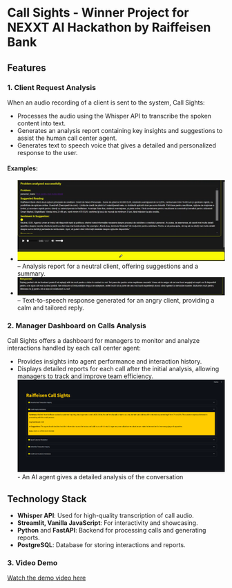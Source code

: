 
# Call Sights - Winner Project for NEXXT AI Hackathon by Raiffeisen Bank

## Features

### 1. Client Request Analysis
When an audio recording of a client is sent to the system, Call Sights:
- Processes the audio using the Whisper API to transcribe the spoken content into text.
- Generates an analysis report containing key insights and suggestions to assist the human call center agent.
- Generates text to speech voice that gives a detailed and personalized response to the user.

#### Examples:
- ![Suggestions and Summary](project_presentation/part1_1.png) – Analysis report for a neutral client, offering suggestions and a summary.
- ![Personalized Response](project_presentation/part1_2.png) – Text-to-speech response generated for an angry client, providing a calm and tailored reply.

### 2. Manager Dashboard on Calls Analysis
Call Sights offers a dashboard for managers to monitor and analyze interactions handled by each call center agent:
- Provides insights into agent performance and interaction history.
- Displays detailed reports for each call after the initial analysis, allowing managers to track and improve team efficiency.
![Insights for the call between the human agent and the client](project_presentation/part2.png) - An AI agent gives a detailed analysis of the conversation

## Technology Stack
- **Whisper API**: Used for high-quality transcription of call audio.
- **Streamlit, Vanilla JavaScript**: For interactivity and showcasing.
- **Python** and **FastAPI**: Backend for processing calls and generating reports.
- **PostgreSQL**: Database for storing interactions and reports.

### 3. Video Demo
[Watch the demo video here](project_presentation/BITSTORM_CALL_SIGHTS.mp4)
